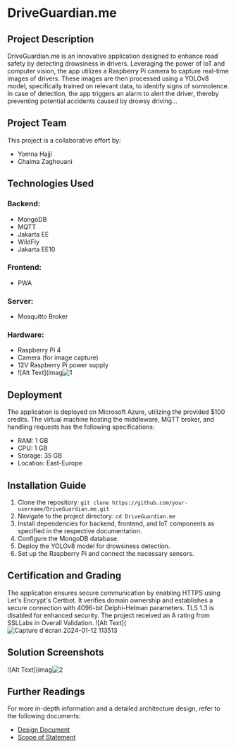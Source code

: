 # DriveGuardian.me

## Project Description

DriveGuardian.me is an innovative application designed to enhance road safety by detecting drowsiness in drivers. Leveraging the power of IoT and computer vision, the app utilizes a Raspberry Pi camera to capture real-time images of drivers. These images are then processed using a YOLOv8 model, specifically trained on relevant data, to identify signs of somnolence. In case of detection, the app triggers an alarm to alert the driver, thereby preventing potential accidents caused by drowsy driving...

## Project Team

This project is a collaborative effort by:

- Yomna Hajji
- Chaima Zaghouani

## Technologies Used

### Backend:

- MongoDB
- MQTT
- Jakarta EE
- WildFly
- Jakarta EE10


### Frontend:

- PWA

### Server:

- Mosquitto Broker

### Hardware:

- Raspberry Pi 4
- Camera (for image capture)
- 12V Raspberry Pi power supply
- ![Alt Text](imag![1](https://github.com/yomna99/CoTProject/assets/114284730/0b009d28-5a69-4a3f-af50-c166a5dfdc88)


## Deployment

The application is deployed on Microsoft Azure, utilizing the provided $100 credits. The virtual machine hosting the middleware, MQTT broker, and handling requests has the following specifications:

- RAM: 1 GB
- CPU: 1 GB
- Storage: 35 GB
- Location: East-Europe

## Installation Guide

1. Clone the repository: `git clone https://github.com/your-username/DriveGuardian.me.git`
2. Navigate to the project directory: `cd DriveGuardian.me`
3. Install dependencies for backend, frontend, and IoT components as specified in the respective documentation.
4. Configure the MongoDB database.
5. Deploy the YOLOv8 model for drowsiness detection.
6. Set up the Raspberry Pi and connect the necessary sensors.

## Certification and Grading

The application ensures secure communication by enabling HTTPS using Let's Encrypt's Certbot. It verifies domain ownership and establishes a secure connection with 4096-bit Delphi-Helman parameters. TLS 1.3 is disabled for enhanced security. The project received an A rating from SSLLabs in Overall Validation.
![Alt Text](![Capture d'écran 2024-01-12 113513](https://github.com/yomna99/CoTProject/assets/114284730/d07cb02c-6fec-4fca-8f39-3e9c309dacf4)


## Solution Screenshots

  ![Alt Text](imag![2](https://github.com/yomna99/CoTProject/assets/114284730/1bb44f9a-e424-44f0-8610-88b262b4b7e4)

## Further Readings

For more in-depth information and a detailed architecture design, refer to the following documents:

- [Design Document](link-to-design-document)
- [Scope of Statement](link-to-scope-of-statement)

